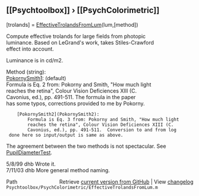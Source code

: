 ## [[Psychtoolbox]] &#8250; [[PsychColorimetric]]

 [trolands] = [EffectiveTrolandsFromLum](EffectiveTrolandsFromLum)(lum,[method])  
  
 Compute effective trolands for large fields from photopic  
 luminance.  Based on LeGrand's work, takes Stiles-Crawford  
 effect into account.  
  
 Luminance is in cd/m2.  
  
 Method (string):  
   [PokornySmith1](PokornySmith1): (default)  
            Formula is Eq. 2 from: Pokorny and Smith, "How much light  
            reaches the retina", Colour Vision Deficiences XIII (C.  
            Cavonius, ed.), pp. 491-511.  The formula in the paper  
     has some typos, corrections provided to me by Pokorny.  
  
        [PokornySmith2](PokornySmith2):  
            Formula is Eq. 3 from: Pokorny and Smith, "How much light  
            reaches the retina", Colour Vision Deficiences XIII (C.  
            Cavonius, ed.), pp. 491-511.  Conversion to and from log  
     done here so input/output is same as above.  
  
 The agreement between the two methods is not spectacular.  See [PupilDiameterTest](PupilDiameterTest).  
  
 5/8/99  dhb  Wrote it.  
 7/11/03 dhb  More general method naming.   




<div class="code_header" style="text-align:right;">
  <span style="float:left;">Path&nbsp;&nbsp;</span> <span class="counter">Retrieve <a href=
  "https://raw.github.com/Psychtoolbox-3/Psychtoolbox-3/beta/Psychtoolbox/PsychColorimetric/EffectiveTrolandsFromLum.m">current version from GitHub</a> | View <a href=
  "https://github.com/Psychtoolbox-3/Psychtoolbox-3/commits/beta/Psychtoolbox/PsychColorimetric/EffectiveTrolandsFromLum.m">changelog</a></span>
</div>
<div class="code">
  <code>Psychtoolbox/PsychColorimetric/EffectiveTrolandsFromLum.m</code>
</div>


